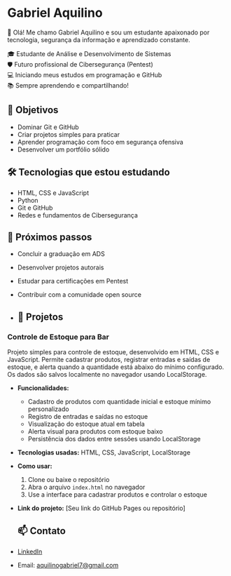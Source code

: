 # Gabriel Aquilino
👋 Olá! Me chamo Gabriel Aquilino e sou um estudante apaixonado por tecnologia, segurança da informação e aprendizado constante.

🎓 Estudante de Análise e Desenvolvimento de Sistemas  
🛡️ Futuro profissional de Cibersegurança (Pentest)  
💻 Iniciando meus estudos em programação e GitHub  
📚 Sempre aprendendo e compartilhando!

## 📌 Objetivos
- Dominar Git e GitHub
- Criar projetos simples para praticar
- Aprender programação com foco em segurança ofensiva
- Desenvolver um portfólio sólido

## 🛠 Tecnologias que estou estudando

- HTML, CSS e JavaScript
- Python
- Git e GitHub
- Redes e fundamentos de Cibersegurança

## 🚀 Próximos passos

- Concluir a graduação em ADS
- Desenvolver projetos autorais
- Estudar para certificações em Pentest
- Contribuir com a comunidade open source

- ## 📂 Projetos

### Controle de Estoque para Bar

Projeto simples para controle de estoque, desenvolvido em HTML, CSS e JavaScript. Permite cadastrar produtos, registrar entradas e saídas de estoque, e alerta quando a quantidade está abaixo do mínimo configurado. Os dados são salvos localmente no navegador usando LocalStorage.

- **Funcionalidades:**
  - Cadastro de produtos com quantidade inicial e estoque mínimo personalizado
  - Registro de entradas e saídas no estoque
  - Visualização do estoque atual em tabela
  - Alerta visual para produtos com estoque baixo
  - Persistência dos dados entre sessões usando LocalStorage

- **Tecnologias usadas:** HTML, CSS, JavaScript, LocalStorage

- **Como usar:**
  1. Clone ou baixe o repositório
  2. Abra o arquivo `index.html` no navegador
  3. Use a interface para cadastrar produtos e controlar o estoque

- **Link do projeto:** [Seu link do GitHub Pages ou repositório]

  ## 📫 Contato

- [LinkedIn](https://www.linkedin.com/in/gabriel-aquilino-10b0201aa/)
- Email: aquilinogabriel7@gmail.com

